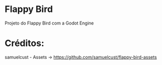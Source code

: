 # Flappy Bird
Projeto do Flappy Bird com a Godot Engine

# Créditos:
samuelcust - Assets -> https://github.com/samuelcust/flappy-bird-assets

